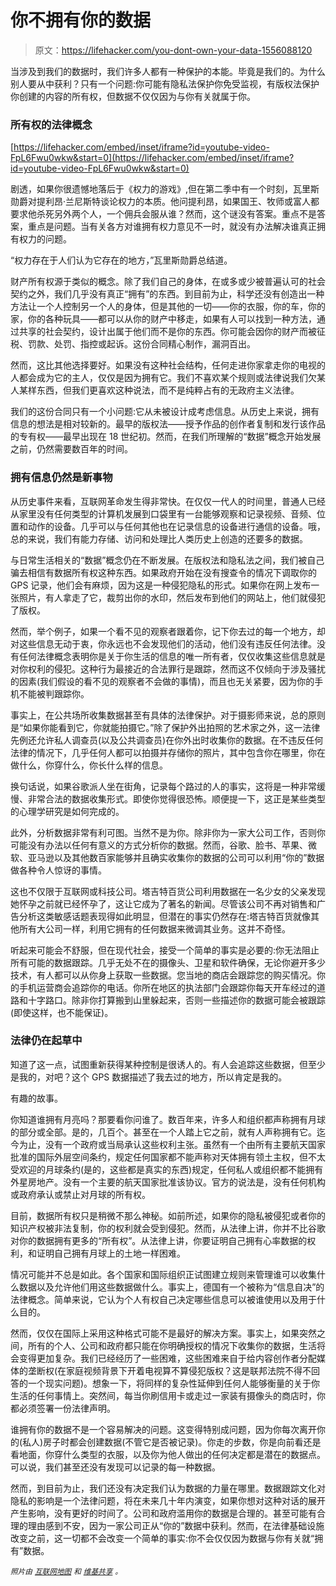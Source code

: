 # 你不拥有你的数据

> 原文：<https://lifehacker.com/you-dont-own-your-data-1556088120>

当涉及到我们的数据时，我们许多人都有一种保护的本能。毕竟是我们的。为什么别人要从中获利？只有一个问题:你可能有隐私法保护你免受监视，有版权法保护你创建的内容的所有权，但数据不仅仅因为与你有关就属于你。



### 所有权的法律概念

 [https://lifehacker.com/embed/inset/iframe?id=youtube-video-FpL6Fwu0wkw&start=0](https://lifehacker.com/embed/inset/iframe?id=youtube-video-FpL6Fwu0wkw&start=0) 

剧透，如果你很遗憾地落后于《权力的游戏》,但在第二季中有一个时刻，瓦里斯勋爵对提利昂·兰尼斯特谈论权力的本质。他问提利昂，如果国王、牧师或富人都要求他杀死另外两个人，一个佣兵会服从谁？然而，这个谜没有答案。重点不是答案，重点是问题。当有关各方对谁拥有权力意见不一时，就没有办法解决谁真正拥有权力的问题。

“权力存在于人们认为它存在的地方，”瓦里斯勋爵总结道。

财产所有权源于类似的概念。除了我们自己的身体，在或多或少被普遍认可的社会契约之外，我们几乎没有真正“拥有”的东西。到目前为止，科学还没有创造出一种方法让一个人控制另一个人的身体，但是其他的一切——你的衣服，你的车，你的家，你的各种玩具——都可以从你的财产中移走，如果有人可以找到一种方法，通过共享的社会契约，设计出属于他们而不是你的东西。你可能会因你的财产而被征税、罚款、处罚、指控或起诉。这份合同精心制作，漏洞百出。

然而，这比其他选择要好。如果没有这种社会结构，任何走进你家拿走你的电视的人都会成为它的主人，仅仅是因为拥有它。我们不喜欢某个规则或法律说我们欠某人某样东西，但我们更喜欢这种说法，而不是纯粹占有的无政府主义法律。

我们的这份合同只有一个小问题:它从未被设计成考虑信息。从历史上来说，拥有信息的想法是相对较新的。最早的版权法——授予作品的创作者复制和发行该作品的专有权——最早出现在 18 世纪初。然而，在我们所理解的“数据”概念开始发展之前，仍然需要数百年的时间。

### 拥有信息仍然是新事物

从历史事件来看，互联网革命发生得非常快。在仅仅一代人的时间里，普通人已经从家里没有任何类型的计算机发展到口袋里有一台能够观察和记录视频、音频、位置和动作的设备。几乎可以与任何其他也在记录信息的设备进行通信的设备。哦，总的来说，我们有能力存储、访问和处理比人类历史上创造的还要多的数据。

与日常生活相关的“数据”概念仍在不断发展。在版权法和隐私法之间，我们被自己骗去相信有数据所有权这种东西。如果政府开始在没有搜查令的情况下调取你的 GPS 记录，他们会有麻烦，因为这是一种侵犯隐私的形式。如果你在网上发布一张照片，有人拿走了它，裁剪出你的水印，然后发布到他们的网站上，他们就侵犯了版权。

然而，举个例子，如果一个看不见的观察者跟着你，记下你去过的每一个地方，却对这些信息无动于衷，你永远也不会发现他们的活动，他们没有违反任何法律。没有任何法律概念表明你是关于你生活的信息的唯一所有者，仅仅收集这些信息就是对你权利的侵犯。这种行为最接近的合法罪行是跟踪，然而这不仅倾向于涉及骚扰的因素(我们假设的看不见的观察者不会做的事情)，而且也无关紧要，因为你的手机不能被判跟踪你。

事实上，在公共场所收集数据甚至有具体的法律保护。对于摄影师来说，总的原则是“如果你能看到它，你就能拍摄它。”除了保护外出拍照的艺术家之外，这一法律先例还允许私人调查员(以及公共调查员)在你外出时收集你的数据。在不违反任何法律的情况下，几乎任何人都可以拍摄并存储你的照片，其中包含你在哪里，你在做什么，你穿什么，你长什么样的信息。

换句话说，如果谷歌派人坐在街角，记录每个路过的人的事实，这将是一种非常缓慢、非常合法的数据收集形式。即使你觉得很恐怖。顺便提一下，这正是某些类型的心理学研究是如何完成的。

此外，分析数据非常有利可图。当然不是为你。除非你为一家大公司工作，否则你可能没有办法以任何有意义的方式分析你的数据。然而，谷歌、脸书、苹果、微软、亚马逊以及其他数百家能够并且确实收集你的数据的公司可以利用“你的”数据做各种令人惊讶的事情。

这也不仅限于互联网或科技公司。塔吉特百货公司利用数据在一名少女的父亲发现她怀孕之前就已经怀孕了，这让它成为了著名的新闻。尽管该公司不再对销售和广告分析这类敏感话题表现得如此明显，但潜在的事实仍然存在:塔吉特百货就像其他所有大公司一样，利用它拥有的任何数据来微调其业务。这并不奇怪。

听起来可能会不舒服，但在现代社会，接受一个简单的事实是必要的:你无法阻止所有可能的数据跟踪。几乎无处不在的摄像头、卫星和软件确保，无论你避开多少技术，有人都可以从你身上获取一些数据。您当地的商店会跟踪您的购买情况。你的手机运营商会追踪你的电话。你所在地区的执法部门会跟踪你每天开车经过的道路和十字路口。除非你打算搬到山里躲起来，否则一些描述你的数据可能会被跟踪(即使这样，也不能保证)。

### 法律仍在起草中

知道了这一点，试图重新获得某种控制是很诱人的。有人会追踪这些数据，但至少是我的，对吧？这个 GPS 数据描述了我去过的地方，所以肯定是我的。

有趣的故事。

你知道谁拥有月亮吗？那要看你问谁了。数百年来，许多人和组织都声称拥有月球的部分或全部。是的，几百个。甚至在一个人踏上它之前，就有人声称拥有它。迄今为止，没有一个政府或当局承认这些权利主张。虽然有一个由所有主要航天国家批准的国际外层空间条约，规定任何国家都不能声称对天体拥有领土主权，但不太受欢迎的月球条约(是的，这些都是真实的东西)规定，任何私人或组织都不能拥有外星房地产。没有一个主要的航天国家批准该协议。官方的说法是，没有任何机构或政府承认或禁止对月球的所有权。

目前，数据所有权只是稍微不那么神秘。如前所述，如果你的隐私被侵犯或者你的知识产权被非法复制，你的权利就会受到侵犯。然而，从法律上讲，你并不比谷歌对你的数据拥有更多的“所有权”。从法律上讲，你要证明自己拥有心率数据的权利，和证明自己拥有月球上的土地一样困难。

情况可能并不总是如此。各个国家和国际组织正试图建立规则来管理谁可以收集什么数据以及允许他们用这些数据做什么。事实上，德国有一个被称为“信息自决”的法律概念。简单来说，它认为个人有权自己决定哪些信息可以被谁使用以及用于什么目的。

然而，仅仅在国际上采用这种格式可能不是最好的解决方案。事实上，如果突然之间，所有的个人、公司和政府都只能在你明确授权的情况下收集你的数据，生活将会变得更加复杂。我们已经经历了一些困难，这些困难来自于给内容创作者分配媒体的垄断权(在家庭视频背景下开着电视算不算侵犯版权？这是联邦法院不得不回答的一个现实问题)。想象一下，将同样的复杂性延伸到任何人能够衡量的关于你生活的任何事情上。突然间，每当你刷信用卡或走过一家装有摄像头的商店时，你都必须签署一份法律声明。

谁拥有你的数据不是一个容易解决的问题。这变得特别成问题，因为你每次离开你的(私人)房子时都会创建数据(不管它是否被记录)。你走的步数，你是向前看还是看地面，你穿什么类型的衣服，以及你为他人做出的任何决定都是潜在的数据点。可以说，我们甚至还没有发现可以记录的每一种数据。

然而，到目前为止，我们还没有决定我们认为数据的力量在哪里。数据跟踪文化对隐私的影响是一个法律问题，将在未来几十年内演变，如果你想对这种对话的展开产生影响，没有更好的时间了。公司和政府滥用你的数据是合理的。甚至可能有合理的理由感到不安，因为一家公司正从“你的”数据中获利。然而，在法律基础设施改变之前，这一切都不会改变一个简单的事实:你不会仅仅因为数据与你有关就“拥有”数据。

<small>*照片由*</small> [<small>*互联网地图*</small>](http://internet-map.net/) <small>*和*</small> [<small>*维基共享*</small>](http://commons.wikimedia.org/wiki/File:Astronaut_moon_rock.jpg) <small>*。*</small>